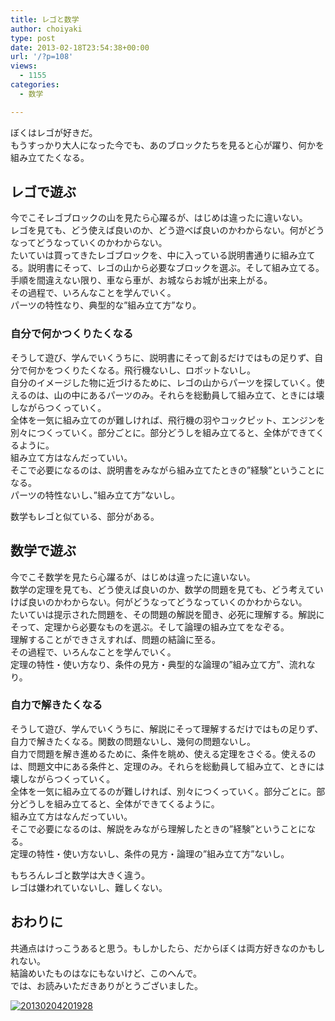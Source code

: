 ```yaml
---
title: レゴと数学
author: choiyaki
type: post
date: 2013-02-18T23:54:38+00:00
url: '/?p=108'
views:
  - 1155
categories:
  - 数学

---
```

ぼくはレゴが好きだ。  
もうすっかり大人になった今でも、あのブロックたちを見ると心が躍り、何かを組み立てたくなる。

## レゴで遊ぶ

今でこそレゴブロックの山を見たら心躍るが、はじめは違ったに違いない。  
レゴを見ても、どう使えば良いのか、どう遊べば良いのかわからない。何がどうなってどうなっていくのかわからない。  
たいていは買ってきたレゴブロックを、中に入っている説明書通りに組み立てる。説明書にそって、レゴの山から必要なブロックを選ぶ。そして組み立てる。  
手順を間違えない限り、車なら車が、お城ならお城が出来上がる。  
その過程で、いろんなことを学んでいく。  
パーツの特性なり、典型的な”組み立て方”なり。

### 自分で何かつくりたくなる

そうして遊び、学んでいくうちに、説明書にそって創るだけではもの足りず、自分で何かをつくりたくなる。飛行機ないし、ロボットないし。  
自分のイメージした物に近づけるために、レゴの山からパーツを探していく。使えるのは、山の中にあるパーツのみ。それらを総動員して組み立て、ときには壊しながらつくっていく。  
全体を一気に組み立てのが難しければ、飛行機の羽やコックピット、エンジンを別々につくっていく。部分ごとに。部分どうしを組み立てると、全体ができてくるように。  
組み立て方はなんだっていい。  
そこで必要になるのは、説明書をみながら組み立てたときの”経験”ということになる。  
パーツの特性ないし、”組み立て方”ないし。

数学もレゴと似ている、部分がある。

## 数学で遊ぶ

今でこそ数学を見たら心躍るが、はじめは違ったに違いない。  
数学の定理を見ても、どう使えば良いのか、数学の問題を見ても、どう考えていけば良いのかわからない。何がどうなってどうなっていくのかわからない。  
たいていは提示された問題を、その問題の解説を聞き、必死に理解する。解説にそって、定理から必要なものを選ぶ。そして論理の組み立てをなぞる。  
理解することができさえすれば、問題の結論に至る。  
その過程で、いろんなことを学んでいく。  
定理の特性・使い方なり、条件の見方・典型的な論理の”組み立て方”、流れなり。

### 自力で解きたくなる

そうして遊び、学んでいくうちに、解説にそって理解するだけではもの足りず、自力で解きたくなる。関数の問題ないし、幾何の問題ないし。  
自力で問題を解き進めるために、条件を眺め、使える定理をさぐる。使えるのは、問題文中にある条件と、定理のみ。それらを総動員して組み立て、ときには壊しながらつくっていく。  
全体を一気に組み立てるのが難しければ、別々につくっていく。部分ごとに。部分どうしを組み立てると、全体ができてくるように。  
組み立て方はなんだっていい。  
そこで必要になるのは、解説をみながら理解したときの”経験”ということになる。  
定理の特性・使い方ないし、条件の見方・論理の”組み立て方”ないし。

もちろんレゴと数学は大きく違う。  
レゴは嫌われていないし、難しくない。

## おわりに

共通点はけっこうあると思う。もしかしたら、だからぼくは両方好きなのかもしれない。  
結論めいたものはなにもないけど、このへんで。  
では、お読みいただきありがとうございました。

<a href="http://www.flickr.com/photos/57988299%40N08/8444576578/" title="20130204201928 by choiyaki, on Flickr" target="_blank"><img class="flickr_photo" src="https://i0.wp.com/farm9.staticflickr.com/8517/8444576578_6cf9fc43bb.jpg?w=660" alt="20130204201928" data-recalc-dims="1" /></a>